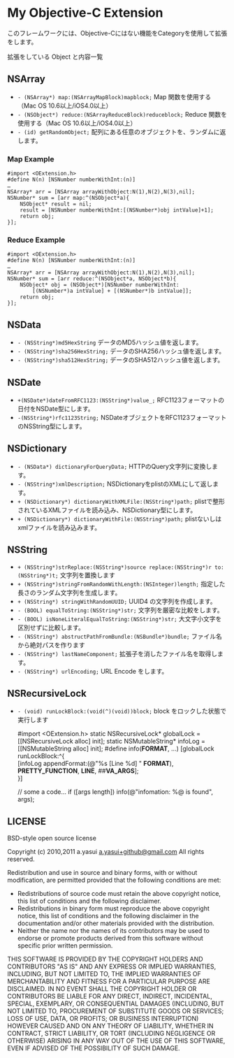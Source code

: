
My Objective-C Extension
========================

このフレームワークには、Objective-Cにはない機能をCategoryを使用して拡張をします。

拡張をしている Object と内容一覧


NSArray
-------

- `- (NSArray*) map:(NSArrayMapBlock)mapblock;` Map 関数を使用する（Mac OS 10.6以上/iOS4.0以上）
- `- (NSObject*) reduce:(NSArrayReduceBlock)reduceblock;` Reduce 関数を使用する（Mac OS 10.6以上/iOS4.0以上）
- `- (id) getRandomObject;` 配列にある任意のオブジェクトを、ランダムに返します。

### Map Example

	#import <OExtension.h>
	#define N(n) [NSNumber numberWithInt:(n)]
	…
	NSArray* arr = [NSArray arrayWithObject:N(1),N(2),N(3),nil];
	NSNumber* sum = [arr map:^(NSObject*a){
		NSObject* result = nil;
		result = [NSNumber numberWithInt:[(NSNumber*)obj intValue]+1];
		return obj;
	}];

### Reduce Example

	#import <OExtension.h>
	#define N(n) [NSNumber numberWithInt:(n)]
	…
	NSArray* arr = [NSArray arrayWithObject:N(1),N(2),N(3),nil];
	NSNumber* sum = [arr reduce:^(NSObject*a, NSObject*b){
		NSObject* obj = (NSObject*)[NSNumber numberWithInt:
			[(NSNumber*)a intValue] + [(NSNumber*)b intValue]];
		return obj;
	}];

NSData
------

- `- (NSString*)md5HexString` データのMD5ハッシュ値を返します。
- `- (NSString*)sha256HexString;` データのSHA256ハッシュ値を返します。
- `- (NSString*)sha512HexString;` データのSHA512ハッシュ値を返します。

NSDate
------

- `+(NSDate*)dateFromRFC1123:(NSString*)value_;` RFC1123フォーマットの日付をNSDate型にします。
- `-(NSString*)rfc1123String;` NSDateオブジェクトをRFC1123フォーマットのNSString型にします。

NSDictionary
------------

- `- (NSData*) dictionaryForQueryData;` HTTPのQuery文字列に変換します。
- `- (NSString*)xmlDescription;` NSDictionaryをplistのXMLにして返します。
- `+ (NSDictionary*) dictionaryWithXMLFile:(NSString*)path;` plistで整形されているXMLファイルを読み込み、NSDictionary型にします。
- `+ (NSDictionary*) dictionaryWithFile:(NSString*)path;` plistないしはxmlファイルを読み込みます。

NSString
--------

- `+ (NSString*)strReplace:(NSString*)source replace:(NSString*)r to:(NSString*)t;` 文字列を置換します
- `+ (NSString*)stringFromRandomWithLength:(NSInteger)length;` 指定した長さのランダム文字列を生成します。
- `+ (NSString*) stringWithRandomUUID;` UUID4 の文字列を作成します。
- `- (BOOL) equalToString:(NSString*)str;` 文字列を厳密な比較をします。
- `- (BOOL) isNoneLiteralEqualToString:(NSString*)str;` 大文字小文字を区別せずに比較します。
- `- (NSString*) abstructPathFromBundle:(NSBundle*)bundle;` ファイル名から絶対パスを作ります
- `- (NSString*) lastNameComponent;` 拡張子を消したファイル名を取得します。
- `- (NSString*) urlEncoding;` URL Encode をします。

NSRecursiveLock
---------------

- `- (void) runLockBlock:(void(^)(void))block;` block をロックした状態で実行します

	#import <OExtension.h>
	static NSRecursiveLock* globalLock = [[NSRecursiveLock alloc] init];
	static NSMutableString* infoLog    = [[NSMutableString alloc] init];
	#define info(__FORMAT__, ...) [globalLock runLockBlock:^{\
		[infoLog appendFormat:(@"%s [Line %d] " __FORMAT__), __PRETTY_FUNCTION__, __LINE__, ##__VA_ARGS__]; \
	}]
	
	// some a code...
	if ([args length])
		info(@"infomation: %@ is found", args);

LICENSE
-------
BSD-style open source license

Copyright (c) 2010,2011 a.yasui <a.yasui+github@gmail.com>
All rights reserved.

Redistribution and use in source and binary forms, with or without modification, are permitted provided that the following conditions are met:

- Redistributions of source code must retain the above copyright notice, this list of conditions and the following disclaimer.
- Redistributions in binary form must reproduce the above copyright notice, this list of conditions and the following disclaimer in the documentation and/or other materials provided with the distribution.
- Neither the name nor the names of its contributors may be used to endorse or promote products derived from this software without specific prior written permission.

THIS SOFTWARE IS PROVIDED BY THE COPYRIGHT HOLDERS AND CONTRIBUTORS "AS IS" AND ANY EXPRESS OR IMPLIED WARRANTIES, INCLUDING, BUT NOT LIMITED TO, THE IMPLIED WARRANTIES OF MERCHANTABILITY AND FITNESS FOR A PARTICULAR PURPOSE ARE DISCLAIMED. IN NO EVENT SHALL THE COPYRIGHT HOLDER OR CONTRIBUTORS BE LIABLE FOR ANY DIRECT, INDIRECT, INCIDENTAL, SPECIAL, EXEMPLARY, OR CONSEQUENTIAL DAMAGES (INCLUDING, BUT NOT LIMITED TO, PROCUREMENT OF SUBSTITUTE GOODS OR SERVICES; LOSS OF USE, DATA, OR PROFITS; OR BUSINESS INTERRUPTION) HOWEVER CAUSED AND ON ANY THEORY OF LIABILITY, WHETHER IN CONTRACT, STRICT LIABILITY, OR TORT (INCLUDING NEGLIGENCE OR OTHERWISE) ARISING IN ANY WAY OUT OF THE USE OF THIS SOFTWARE, EVEN IF ADVISED OF THE POSSIBILITY OF SUCH DAMAGE.

